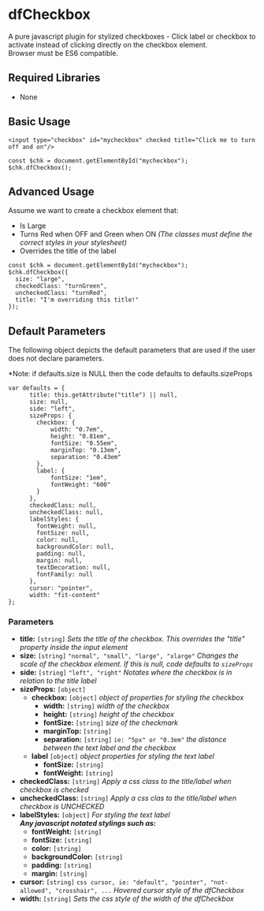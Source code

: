 # dfCheckbox
A pure javascript plugin for stylized checkboxes - Click label or checkbox to activate instead of clicking directly on the checkbox element.<br>Browser must be ES6 compatible.<br>

## Required Libraries
- None

## Basic Usage
```
<input type="checkbox" id="mycheckbox" checked title="Click me to turn off and on"/>
```

```
const $chk = document.getElementById("mycheckbox");
$chk.dfCheckbox();
```

## Advanced Usage
Assume we want to create a checkbox element that: 
  - Is Large
  - Turns Red when OFF and Green when ON  *(The classes must define the correct styles in your stylesheet)*
  - Overrides the title of the label

```
const $chk = document.getElementById("mycheckbox");
$chk.dfCheckbox({
  size: "large",
  checkedClass: "turnGreen",
  uncheckedClass: "turnRed",
  title: "I'm overriding this title!"
});
```

## Default Parameters
The following object depicts the default parameters that are used if the user does not declare parameters.

*Note: if defaults.size is NULL then the code defaults to defaults.sizeProps
```
var defaults = {
      title: this.getAttribute("title") || null,
      size: null,
      side: "left",
      sizeProps: {
        checkbox: {
            width: "0.7em",
            height: "0.81em",
            fontSize: "0.55em",
            marginTop: "0.13em",
            separation: "0.43em"
        },
        label: {
            fontSize: "1em",
            fontWeight: "600"
        }
      },
      checkedClass: null,
      uncheckedClass: null,        
      labelStyles: {
        fontWeight: null,
        fontSize: null,
        color: null,
        backgroundColor: null,
        padding: null,
        margin: null,
        textDecoration: null,
        fontFamily: null
      },
      cursor: "pointer",     
      width: "fit-content"
};

```

### Parameters
 - **title:**  `[string]`  *Sets the title of the checkbox. This overrides the "title" property inside the input element*
 - **size:**  `[string]`      `"normal", "small", "large", "xlarge"`        *Changes the scale of the checkbox element. If this is null, code defaults to `sizeProps`*
 - **side:**  `[string]`      `"left", "right"`                   *Notates where the checkbox is in relation to the title label*
 - **sizeProps:** `[object]`   
   - **checkbox:** `[object]`   *object of properties for styling the checkbox*
     - **width:** `[string]`    *width of the checkbox*
     - **height:** `[string]`   *height of the checkbox*
     - **fontSize:**  `[string]`  *size of the checkmark*
     - **marginTop:**  `[string]`
     - **separation:** `[string]`  `ie: "5px" or "0.3em"`   *the distance between the text label and the checkbox*
   - **label** `[object]`  *object properties for styling the text label*
     - **fontSize:** `[string]`
     - **fontWeight:** `[string]`
 - **checkedClass:** `[string]`  *Apply a css class to the title/label when checkbox is checked*
 - **uncheckedClass:** `[string]` *Apply a css clas to the title/label when checkbox is UNCHECKED*
 - **labelStyles:** `[object]`   *For styling the text label*<br>
   ***Any javascript notated stylings such as:***
   - **fontWeight:** `[string]`
   - **fontSize:** `[string]`
   - **color:** `[string]`
   - **backgroundColor:** `[string]`
   - **padding:** `[string]`
   - **margin:** `[string]` 
 - **cursor:** `[string]`    `css cursor, ie: "default", "pointer", "not-allowed", "crosshair", ...` *Hovered cursor style of the dfCheckbox*
 - **width:** `[string]`  *Sets the css style of the width of the dfCheckbox*
